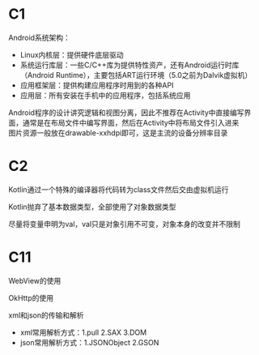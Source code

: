 # C1 
Android系统架构：
* Linux内核层：提供硬件底层驱动
* 系统运行库层：一些C/C++库为提供特性资产，还有Android运行时库（Android Runtime），主要包括ART运行环境（5.0之前为Dalvik虚拟机）
* 应用框架层：提供构建应用程序时用到的各种API
* 应用层：所有安装在手机中的应用程序，包括系统应用

Android程序的设计讲究逻辑和视图分离，因此不推荐在Activity中直接编写界面，通常是在布局文件中编写界面，然后在Activity中将布局文件引入进来   
图片资源一般放在drawable-xxhdpi即可，这是主流的设备分辨率目录       

# C2
Kotlin通过一个特殊的编译器将代码转为class文件然后交由虚拟机运行   

Kotlin抛弃了基本数据类型，全部使用了对象数据类型    

尽量将变量申明为val，val只是对象引用不可变，对象本身的改变并不限制   







# C11
WebView的使用   

OkHttp的使用   

xml和json的传输和解析   
* xml常用解析方式：1.pull 2.SAX 3.DOM 
* json常用解析方式：1.JSONObject 2.GSON


  